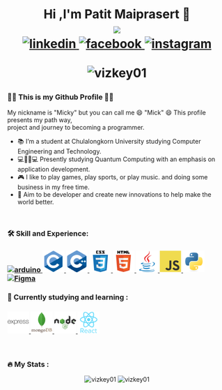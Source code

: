 <h1 align = "center" margin="0px">Hi ,I'm Patit Maiprasert 👋<br>
  <img src="https://user-images.githubusercontent.com/74038190/229223263-cf2e4b07-2615-4f87-9c38-e37600f8381a.gif" width="300">
<br>
<div align="center" padding="20px"><a href="https://linkedin.com/in/patit-maiprasert-266bb62a1" target="_blank">
  <img src=https://img.shields.io/badge/linkedin-%231E77B5.svg?&style=for-the-badge&logo=linkedin&logoColor=white alt=linkedin style="margin-bottom: 5px;">
  </a>
  <a href="https://fb.com/patit maiprasert" target="_blank">
  <img src=https://img.shields.io/badge/facebook-%232E87FB.svg?&style=for-the-badge&logo=facebook&logoColor=white alt=facebook style="margin-bottom: 5px;">
  </a>
  <a href="https://instagram.com/viz_key" target="_blank">
  <img src=https://img.shields.io/badge/instagram-%23000000.svg?&style=for-the-badge&logo=instagram&logoColor=white alt=instagram style="margin-bottom: 5px;">
  </a><!--
  <a href="micmin0101@gmal.com"><img src="https://camo.githubusercontent.com/21235764ee32f0e4cd4bc8c92a5b52d8d1cfb96217343d1df29c9e5f70c59c57/68747470733a2f2f696d672e736869656c64732e696f2f7374617469632f76313f6d6573736167653d476d61696c266c6f676f3d676d61696c266c6162656c3d26636f6c6f723d443134383336266c6f676f436f6c6f723d7768697465266c6162656c436f6c6f723d267374796c653d666f722d7468652d6261646765" height="27" alt="gmail logo" data-canonical-src="https://img.shields.io/static/v1?message=Gmail&amp;logo=gmail&amp;label=&amp;color=D14836&amp;logoColor=white&amp;labelColor=&amp;style=for-the-badge" >
  </a>-->
  
  <br>
</div>
  <p align="center"> <img src="https://komarev.com/ghpvc/?username=vizkey01&label=views&color=009dff&style=flat" alt="vizkey01" /> </p>
</h1>

### 👩‍💻 This is my Github Profile 👩‍💻 

<p>
My nickname is "Micky" but you can call me 😄 "Mick" 😄 This profile presents my path way, 
 <br> project and journey to becoming a programmer.<br>
  <ul>
    <li>📚 I’m a student at Chulalongkorn University studying Computer Engineering and Technology.</li>
    <li>💻👩‍💻💻 Presently studying Quantum Computing with an emphasis on application development.</li>
    <li>🎮 I like to play games, play sports, or play music. and doing some business in my free time. </li>
    <li>🚀 Aim to be developer and create new innovations to help make the world better. </li>
  </ul>
</p>
<br>



<h3 padding="100em">  🛠   Skill and Experience: <h3> </h3>
<h3 align="left" padding=20px dir="auto"> <a href="https://developer.android.com" target="_blank" rel="noreferrer"> <a href="https://www.arduino.cc/" target="_blank" rel="noreferrer"> <img src="https://cdn.worldvectorlogo.com/logos/arduino-1.svg" alt="arduino" width="50" height="50"/> </a> <a href="https://www.cprogramming.com/" target="_blank" rel="noreferrer"> <img src="https://raw.githubusercontent.com/devicons/devicon/master/icons/c/c-original.svg" alt="c" width="50" height="50"/> </a> <a href="https://www.w3schools.com/cpp/" target="_blank" rel="noreferrer"> <img src="https://raw.githubusercontent.com/devicons/devicon/master/icons/cplusplus/cplusplus-original.svg" alt="cplusplus" width="50" height="50"/> </a> <a href="https://www.w3schools.com/css/" target="_blank" rel="noreferrer"> <img src="https://raw.githubusercontent.com/devicons/devicon/master/icons/css3/css3-original-wordmark.svg" alt="css3" width="50" height="50"/> </a> <a href="https://www.w3.org/html/" target="_blank" rel="noreferrer"> <img src="https://raw.githubusercontent.com/devicons/devicon/master/icons/html5/html5-original-wordmark.svg" alt="html5" width="50" height="50"/> </a> <a href="https://www.java.com" target="_blank" rel="noreferrer"> <img src="https://raw.githubusercontent.com/devicons/devicon/master/icons/java/java-original.svg" alt="java" width="50" height="50"/> </a> <a href="https://developer.mozilla.org/en-US/docs/Web/JavaScript" target="_blank" rel="noreferrer"> <img src="https://raw.githubusercontent.com/devicons/devicon/master/icons/javascript/javascript-original.svg" alt="javascript" width="50" height="50"/> </a> <a href="https://www.mathworks.com/" target="_blank" rel="noreferrer"> <a href="https://www.python.org" target="_blank" rel="noreferrer"> <img src="https://raw.githubusercontent.com/devicons/devicon/master/icons/python/python-original.svg" alt="python" width="50" height="50"/> </a> <a href="https://www.figma.com/"><img src="https://raw.githubusercontent.com/danielcranney/readme-generator/main/public/icons/skills/figma-colored.svg" width="45" height="45" alt="Figma"></a> </h3></h3>

<h3> 🌱   Currently studying and learning :
  <h3> </h3>
<h3 align="left" padding=30px> <a href="https://expressjs.com" target="_blank" rel="noreferrer"> <img src="https://raw.githubusercontent.com/devicons/devicon/master/icons/express/express-original-wordmark.svg" alt="express" width="50" height="50"/> </a> <a href="https://www.figma.com/" target="_blank" rel="noreferrer"> <img src="https://raw.githubusercontent.com/devicons/devicon/master/icons/mongodb/mongodb-original-wordmark.svg" alt="mongodb" width="50" height="50"/> </a> <a href="https://nodejs.org" target="_blank" rel="noreferrer"> <img src="https://raw.githubusercontent.com/devicons/devicon/master/icons/nodejs/nodejs-original-wordmark.svg" alt="nodejs" width="50" height="50"/> </a> <a href="https://www.python.org" target="_blank" rel="noreferrer"> <img src="https://raw.githubusercontent.com/devicons/devicon/master/icons/react/react-original-wordmark.svg" alt="react" width="50" height="50"/> </a></h3>

<br>

<h3 >🔥   My Stats :</h3>
<div align="center"><img height="180em" src="https://github-readme-stats.vercel.app/api/top-langs?username=vizkey01&show_icons=true&theme=cobalt&title_color=00bfff&text_color=ffffff&locale=en&layout=compact" alt="vizkey01" />&nbsp;<img height="180em" src="https://github-readme-stats.vercel.app/api?username=vizkey01&show_icons=true&theme=cobalt&title_color=00bfff&text_color=ffffff&locale=en" alt="vizkey01" /></div>


